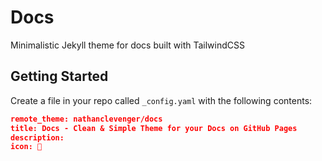 # Docs

Minimalistic Jekyll theme for docs built with TailwindCSS

## Getting Started

Create a file in your repo called `_config.yaml` with the following contents:

```json
remote_theme: nathanclevenger/docs
title: Docs - Clean & Simple Theme for your Docs on GitHub Pages
description: 
icon: 🚀
```
